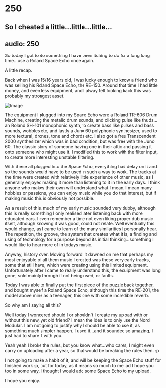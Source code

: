 # 250
## So I cheated a little…little…little…
audio: 250
---

So today I got to do something I have been itching to do for a long long time…use a Roland Space Echo once again.

A little recap.

Back when I was 15/16 years old, I was lucky enough to know a friend who was selling his Roland Space Echo, the RE-150. Around that time I had little money, and even less equipment, and I alway felt looking back this was probably my strongest asset.

![Image](/assets/img/Snd-250.png)

The equipment I plugged into my Space Echo were a Roland TR-606 Drum Machine, creating the metalic drum sounds, and clicking pulse like thuds…an Roland SH-101 monophonic synth, to create bass like pulses and bass sounds, wobbles etc, and lastly a Juno 60 polyphonic synthesizer, used to more textural, drones, tone and chords etc. I also got a free Transcendent 2000 synthesizer which was in bad condition, but was free with the Juno 60. The classic story of someone having one in their attic and passing it onto someone who might use it. I modified this to work with the filter input, to create more interesting unstable filtering. 

With these all plugged into the Space Echo, everything had delay on it and so the sounds would have to be used in such a way to work. The tracks at the time were created with relatively little experience of other music, as I generally enjoyed making it more than listening to it in the early days. I think anyone who makes their own will understand what I mean, I mean many hobbies or passions, you can enjoy music while you do that interest, but if making music this is obviously not possible.

As a result of this, much of my early music sounded very dubby, although this is really something I only realised later listening back with more educated ears. I even remember a time not even liking proper dub music itself, although knowing it was good, could not relate. Well eventually this would change, as I came to learn of the many similarities I personally hear. The repetition, the groove, the system that creates what it is, a finding and using of technology for a purpose beyond its initial thinking…something I would like to hear more of in todays music.

Anyway, history over. Moving forward, it dawned on me that perhaps my most enjoyable of all them music I created was these very early tracks, some that  still have, which were creating using this limited equipment. Unfortunately after I came to really understand this, the equipment was long gone, sold mainly through it not being used, or faults.

Today I was able to finally put the first piece of the puzzle back together, and bought myself a Roland Space Echo, although this time the RE-201, the model above mine as a teenager, this one with some incredible reverb.

So why am I saying all this?

Well today I wondered should I or shouldn't I create my upload with or without this new, yet old friend? I mean the idea is to only use the Nord Modular. I am not going to justify why I should be able to use it, as something much simpler happen. I used it…and it sounded so amazing, I just had to share it with you.

Yeah yeah I broke the rules, but you know what…who cares, I might even carry on uploading after a year, so that would be breaking the rules then. :p

I not going to make a habit of it, and will be keeping the Space Echo stuff for finished work :p, but for today, as it means so much to me, ad I hope you too in some way, I thought I would add some Space Echo to my upload.

I hope you enjoy.